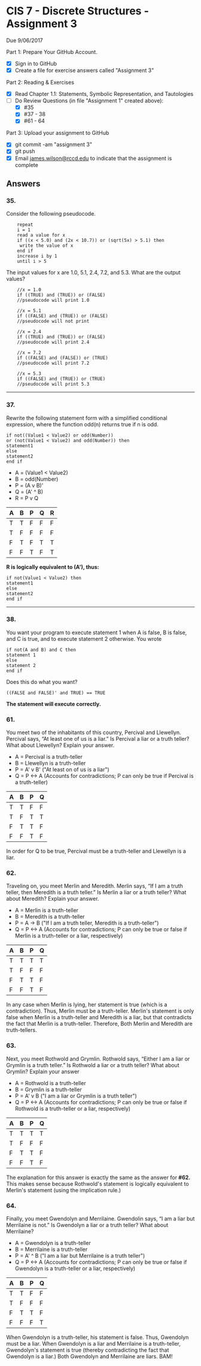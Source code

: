 # CIS 7 - Discrete Structures - Assignment 3
Due 9/06/2017

Part 1: Prepare Your GitHub Account.

  - [X]  Sign in to GitHub    
  - [X]  Create a file for exercise answers called "Assignment 3"

Part 2: Reading & Exercises

  - [X] Read Chapter 1.1: Statements, Symbolic Representation, and Tautologies
  - [ ] Do Review Questions (in file "Assignment 1" created above):
    - [X] #35
    - [X] #37 - 38
    - [X] #61 - 64

Part 3: Upload your assignment to GitHub

  - [X] git commit -am "assignment 3"
  - [X] git push
  - [X] Email james.wilson@rccd.edu to indicate that the assignment is complete

## Answers

### 35. 
Consider the following pseudocode.
         
        repeat
        i = 1
        read a value for x
        if ((x < 5.0) and (2x < 10.7)) or (sqrt(5x) > 5.1) then
         write the value of x
        end if
        increase i by 1
        until i > 5
   The input values for x are 1.0, 5.1, 2.4, 7.2, and 5.3. What are the output values?

        //x = 1.0
        if ((TRUE) and (TRUE)) or (FALSE)
        //pseudocode will print 1.0

        //x = 5.1
        if ((FALSE) and (TRUE)) or (FALSE)
        //pseudocode will not print

        //x = 2.4
        if ((TRUE) and (TRUE)) or (FALSE)
        //pseudocode will print 2.4

        //x = 7.2
        if ((FALSE) and (FALSE)) or (TRUE)
        //pseudocode will print 7.2

        //x = 5.3
        if ((FALSE) and (TRUE)) or (TRUE)
        //pseudocode will print 5.3
___________________________________________          
###  37. 
Rewrite the following statement form with a simplified conditional expression, where the function odd(n)
returns true if n is odd.

    if not((Value1 < Value2) or odd(Number))
    or (not(Value1 < Value2) and odd(Number)) then
    statement1
    else
    statement2
    end if
    
- A = (Value1 < Value2)
- B = odd(Number)
- P = (A v B)'
- Q = (A' ^ B)
- R = P v Q
    
| A | B | P | Q | R |
|---|---|---|---|---|
| T | T | F | F | F |
| T | F | F | F | F |
| F | T | F | T | T |
| F | F | T | F | T |

__R is logically equivalent to (A'), thus:__

    if not(Value1 < Value2) then
    statement1
    else
    statement2
    end if

________________________________________________
### 38. 
You want your program to execute statement 1 when A is false, B is false, and C is true, and to execute
statement 2 otherwise. You wrote

    if not(A and B) and C then
    statement 1
    else
    statement 2
    end if
 Does this do what you want?
 
    ((FALSE and FALSE)' and TRUE) == TRUE
    
__The statement will execute correctly.__

### 61. 
You meet two of the inhabitants of this country, Percival and Llewellyn. Percival says, “At least one of us
is a liar.” Is Percival a liar or a truth teller? What about Llewellyn? Explain your answer.

- A = Percival is a truth-teller
- B = Llewellyn is a truth-teller
- P = A' v B' ("At least on of us is a liar")
- Q = P <-> A (Accounts for contradictions; P can only be true if Percival is a truth-teller)

| A | B | P | Q |
|---|---|---|---|
| T | T | F | F |
| T | F | T | T |
| F | T | T | F |
| F | F | T | F |

In order for Q to be true, Percival must be a truth-teller and Llewellyn is a liar.

### 62.
Traveling on, you meet Merlin and Meredith. Merlin says, “If I am a truth teller, then Meredith is a truth
teller.” Is Merlin a liar or a truth teller? What about Meredith? Explain your answer.

- A = Merlin is a truth-teller
- B = Meredith is a truth-teller
- P = A -> B ("If I am a truth teller, Meredith is a truth-teller")
- Q = P <-> A (Accounts for contradictions; P can only be true or false if Merlin is a truth-teller or a liar, respectively)

| A | B | P | Q |
|---|---|---|---|
| T | T | T | T |
| T | F | F | F |
| F | T | T | F |
| F | F | T | F |

In any case when Merlin is lying, her statement is true (which is a contradiction). Thus, Merlin must be a truth-teller. Merlin's statement is only false when Merlin is a truth-teller and Meredith is a liar, but that contradicts the fact that Merlin is a truth-teller. Therefore, Both Merlin and Meredith are truth-tellers.

### 63.
Next, you meet Rothwold and Grymlin. Rothwold says, “Either I am a liar or Grymlin is a truth teller.” Is
Rothwold a liar or a truth teller? What about Grymlin? Explain your answer

- A = Rothwold is a truth-teller
- B = Grymlin is a truth-teller
- P = A' v B ("I am a liar or Grymlin is a truth teller")
- Q = P <-> A (Accounts for contradictions; P can only be true or false if Rothwold is a truth-teller or a liar, respectively)

| A | B | P | Q |
|---|---|---|---|
| T | T | T | T |
| T | F | F | F |
| F | T | T | F |
| F | F | T | F |

The explanation for this answer is exactly the same as the answer for __#62.__ This makes sense because Rothwold's statement is logically equivalent to Merlin's statement (using the implication rule.)

### 64.
Finally, you meet Gwendolyn and Merrilaine. Gwendolin says, “I am a liar but Merrilaine is not.” Is
Gwendolyn a liar or a truth teller? What about Merrilaine?

- A = Gwendolyn is a truth-teller
- B = Merrilaine is a truth-teller
- P = A' ^ B ("I am a liar but Merrilaine is a truth teller")
- Q = P <-> A (Accounts for contradictions; P can only be true or false if Gwendolyn is a truth-teller or a liar, respectively)

| A | B | P | Q |
|---|---|---|---|
| T | T | F | F |
| T | F | F | F |
| F | T | T | F |
| F | F | F | T |

When Gwendolyn is a truth-teller, his statement is false. Thus, Gwendolyn must be a liar. When Gwendolyn is a liar and Merrilaine is a truth-teller, Gwendolyn's statement is true (thereby contradicting the fact that Gwendolyn is a liar.) Both Gwendolyn and Merrilaine are liars. BAM!
